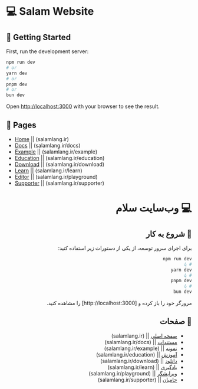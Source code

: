 # 💻 Salam Website

## 🚀 Getting Started

First, run the development server:

```bash
npm run dev
# or
yarn dev
# or
pnpm dev
# or
bun dev
```

Open [http://localhost:3000](http://localhost:3000) with your browser to see the result.

## 📄 Pages

- [Home](http://localhost:3000) || (salamlang.ir)
- [Docs](http://localhost:3000/docs) || (salamlang.ir/docs)
- [Example](http://localhost:3000/example) || (salamlang.ir/example)
- [Education](http://localhost:3000/education) || (salamlang.ir/education)
- [Download](http://localhost:3000/download) || (salamlang.ir/download)
- [Learn](http://localhost:3000/learn) || (salamlang.ir/learn)
- [Editor](http://localhost:3000/playground) || (salamlang.ir/playground)
- [Supporter](http://localhost:3000/supporter) || (salamlang.ir/supporter)

<div dir="rtl">

# 💻 وب‌سایت سلام

## 🚀 شروع به کار

برای اجرای سرور توسعه، از یکی از دستورات زیر استفاده کنید:

```bash
npm run dev
# یا
yarn dev
# یا
pnpm dev
# یا
bun dev
```

مرورگر خود را باز کرده و [http://localhost:3000] را مشاهده کنید.

## 📄 صفحات

- [صفحه اصلی](http://localhost:3000) || (salamlang.ir)
- [مستندات](http://localhost:3000/docs) || (salamlang.ir/docs)
- [نمونه](http://localhost:3000/example) || (salamlang.ir/example)
- [آموزش](http://localhost:3000/education) || (salamlang.ir/education)
- [دانلود](http://localhost:3000/download) || (salamlang.ir/download)
- [یادگیری](http://localhost:3000/learn) || (salamlang.ir/learn)
- [ویرایشگر](http://localhost:3000/playground) || (salamlang.ir/playground)
- [حامیان](http://localhost:3000/supporter) || (salamlang.ir/supporter)

</div>
